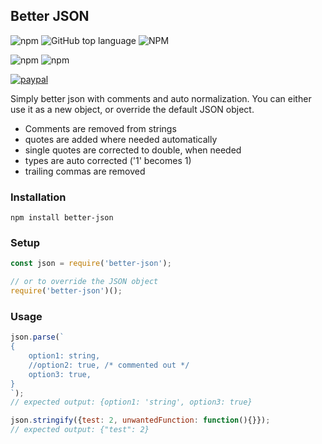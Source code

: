 ## Better JSON

![npm](https://img.shields.io/npm/v/better-json)
![GitHub top language](https://img.shields.io/github/languages/top/aspiesoft/better-json)
![NPM](https://img.shields.io/npm/l/better-json)

![npm](https://img.shields.io/npm/dw/better-json)
![npm](https://img.shields.io/npm/dm/better-json)

[![paypal](https://img.shields.io/badge/buy%20me%20a%20coffee-paypal-blue)](https://buymeacoffee.aspiesoft.com/)

Simply better json with comments and auto normalization.
You can either use it as a new object, or override the default JSON object.

 - Comments are removed from strings
 - quotes are added where needed automatically
 - single quotes are corrected to double, when needed
 - types are auto corrected ('1' becomes 1)
 - trailing commas are removed

### Installation

```shell script
npm install better-json
```

### Setup

```js
const json = require('better-json');

// or to override the JSON object
require('better-json')();
```

### Usage

```js
json.parse(`
{
    option1: string,
    //option2: true, /* commented out */
    option3: true,
}
`);
// expected output: {option1: 'string', option3: true}

json.stringify({test: 2, unwantedFunction: function(){}});
// expected output: {"test": 2}
```
